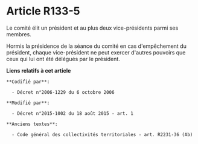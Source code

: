 # Article R133-5

Le comité élit un président et au plus deux vice-présidents parmi ses membres.

Hormis la présidence de la séance du comité en cas d'empêchement du président, chaque vice-président ne peut exercer d'autres
pouvoirs que ceux qui lui ont été délégués par le président.

**Liens relatifs à cet article**

	**Codifié par**:

	  - Décret n°2006-1229 du 6 octobre 2006

	**Modifié par**:

	  - Décret n°2015-1002 du 18 août 2015 - art. 1

	**Anciens textes**:

	  - Code général des collectivités territoriales - art. R2231-36 (Ab)
